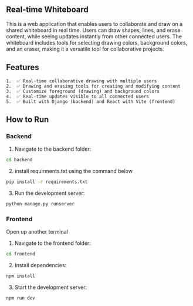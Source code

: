 ## Real-time Whiteboard

This is a web application that enables users to collaborate and draw on a shared whiteboard in real time. Users can draw shapes, lines, and erase content, while seeing updates instantly from other connected users. The whiteboard includes tools for selecting drawing colors, background colors, and an eraser, making it a versatile tool for collaborative projects.

## Features
	1.	✅ Real-time collaborative drawing with multiple users
	2.	✅ Drawing and erasing tools for creating and modifying content
	3.	✅ Customize foreground (drawing) and background colors
	4.	✅ Real-time updates visible to all connected users
	5.	✅ Built with Django (backend) and React with Vite (frontend)

## How to Run

### Backend


1. Navigate to the backend folder:

```bash
cd backend
```


2. install requirments.txt using the command below

```bash
pip install -r requirements.txt
```



3. Run the development server:

```bash
python manage.py runserver
```

### Frontend

Open up another terminal

1. Navigate to the frontend folder:

```bash
cd frontend
```
2. Install dependencies:

```bash
npm install
```
3. Start the development server:

```bash
npm run dev
```
